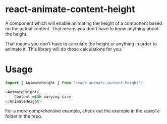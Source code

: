 # react-animate-content-height
A component which will enable animating the height of a component based on the actual content. That means you don't have to know anything about the height.

That means you don't have to calculate the height or anything in order to animate it. This library will do those calculations for you.

# Usage
```typescript jsx
import { AnimateHeight } from "react-animate-content-height";

<AnimateHeight>
    Content with varying size    
</AnimateHeight>
```

For a more comprehensive example, check out the example in the `example` folder in the repo.



